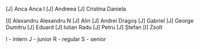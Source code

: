 [J]   Anca
Anca I
[J]   Andreea
[J]   Cristina
Daniela

[I] Alexandru
Alexandru N
[J]   Alin
[J]   Andrei
Dragoș
[J]   Gabriel
[J] George
Dumitru
[J] Eduard
[J] Iulian
Radu
[J]   Petru
[J]   Ștefan
[I]   Zsolt


I - intern
J - junior
R - regular
S - senior
